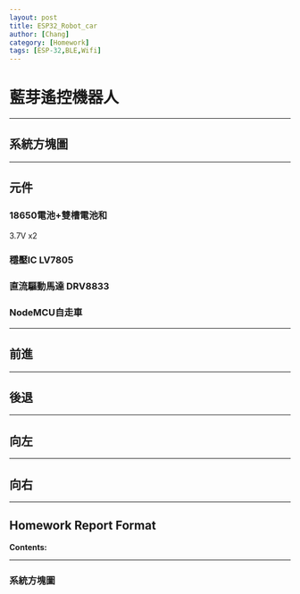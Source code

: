```yaml
---
layout: post
title: ESP32_Robot_car
author: [Chang]
category: [Homework]
tags: [ESP-32,BLE,Wifi]
---
```

# 藍芽遙控機器人
---
## 系統方塊圖
---
## 元件
### 18650電池+雙槽電池和
3.7V x2
### 穩壓IC LV7805
### 直流驅動馬達 DRV8833
### NodeMCU自走車
---
## 前進

---
## 後退
---
## 向左
---
## 向右
---
## Homework Report Format
**Contents:**<br>


---

### 系統方塊圖


<br>
<br>
